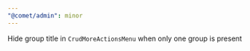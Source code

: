 ```yaml
---
"@comet/admin": minor
---
```


Hide group title in `CrudMoreActionsMenu` when only one group is present
